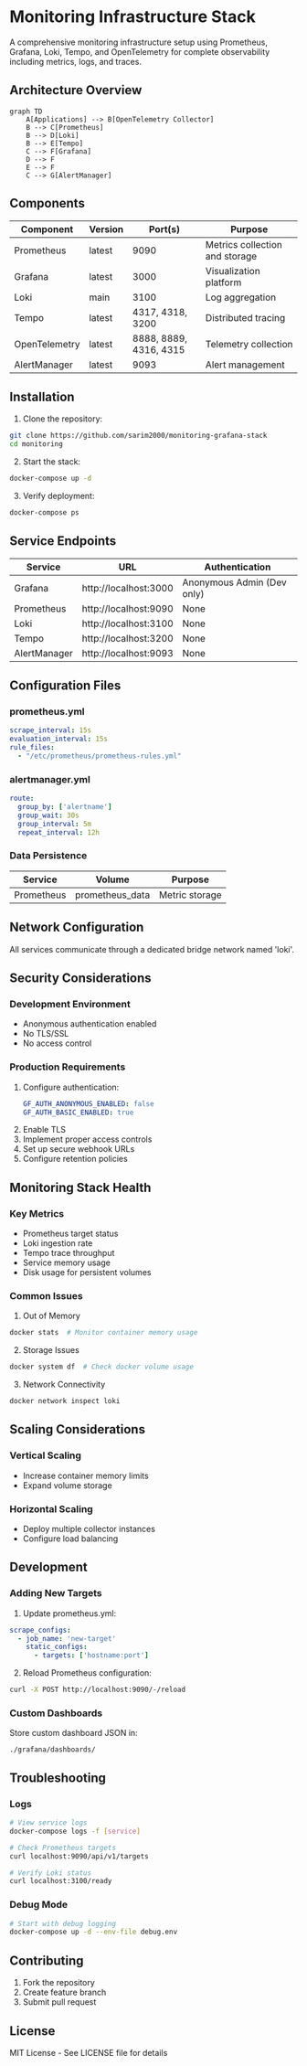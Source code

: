 # Monitoring Infrastructure Stack

A comprehensive monitoring infrastructure setup using Prometheus, Grafana, Loki, Tempo, and OpenTelemetry for complete observability including metrics, logs, and traces.

## Architecture Overview

```mermaid
graph TD
    A[Applications] --> B[OpenTelemetry Collector]
    B --> C[Prometheus]
    B --> D[Loki]
    B --> E[Tempo]
    C --> F[Grafana]
    D --> F
    E --> F
    C --> G[AlertManager]
```

## Components

| Component | Version | Port(s) | Purpose |
|-----------|---------|---------|----------|
| Prometheus | latest | 9090 | Metrics collection and storage |
| Grafana | latest | 3000 | Visualization platform |
| Loki | main | 3100 | Log aggregation |
| Tempo | latest | 4317, 4318, 3200 | Distributed tracing |
| OpenTelemetry | latest | 8888, 8889, 4316, 4315 | Telemetry collection |
| AlertManager | latest | 9093 | Alert management |

## Installation

1. Clone the repository:
```bash
git clone https://github.com/sarim2000/monitoring-grafana-stack
cd monitoring
```

2. Start the stack:
```bash
docker-compose up -d
```

3. Verify deployment:
```bash
docker-compose ps
```

## Service Endpoints

| Service | URL | Authentication |
|---------|-----|----------------|
| Grafana | http://localhost:3000 | Anonymous Admin (Dev only) |
| Prometheus | http://localhost:9090 | None |
| Loki | http://localhost:3100 | None |
| Tempo | http://localhost:3200 | None |
| AlertManager | http://localhost:9093 | None |

## Configuration Files

### prometheus.yml
```yaml
scrape_interval: 15s
evaluation_interval: 15s
rule_files:
  - "/etc/prometheus/prometheus-rules.yml"
```

### alertmanager.yml
```yaml
route:
  group_by: ['alertname']
  group_wait: 30s
  group_interval: 5m
  repeat_interval: 12h
```

### Data Persistence

| Service | Volume | Purpose |
|---------|--------|----------|
| Prometheus | prometheus_data | Metric storage |

## Network Configuration

All services communicate through a dedicated bridge network named 'loki'.

## Security Considerations

### Development Environment
- Anonymous authentication enabled
- No TLS/SSL
- No access control

### Production Requirements
1. Configure authentication:
   ```yaml
   GF_AUTH_ANONYMOUS_ENABLED: false
   GF_AUTH_BASIC_ENABLED: true
   ```
2. Enable TLS
3. Implement proper access controls
4. Set up secure webhook URLs
5. Configure retention policies

## Monitoring Stack Health

### Key Metrics
- Prometheus target status
- Loki ingestion rate
- Tempo trace throughput
- Service memory usage
- Disk usage for persistent volumes

### Common Issues

1. Out of Memory
```bash
docker stats  # Monitor container memory usage
```

2. Storage Issues
```bash
docker system df  # Check docker volume usage
```

3. Network Connectivity
```bash
docker network inspect loki
```

## Scaling Considerations

### Vertical Scaling
- Increase container memory limits
- Expand volume storage

### Horizontal Scaling
- Deploy multiple collector instances
- Configure load balancing

## Development

### Adding New Targets

1. Update prometheus.yml:
```yaml
scrape_configs:
  - job_name: 'new-target'
    static_configs:
      - targets: ['hostname:port']
```

2. Reload Prometheus configuration:
```bash
curl -X POST http://localhost:9090/-/reload
```

### Custom Dashboards

Store custom dashboard JSON in:
```
./grafana/dashboards/
```

## Troubleshooting

### Logs
```bash
# View service logs
docker-compose logs -f [service]

# Check Prometheus targets
curl localhost:9090/api/v1/targets

# Verify Loki status
curl localhost:3100/ready
```

### Debug Mode
```bash
# Start with debug logging
docker-compose up -d --env-file debug.env
```

## Contributing

1. Fork the repository
2. Create feature branch
3. Submit pull request

## License

MIT License - See LICENSE file for details
